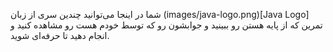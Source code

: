 شما در اینجا می‌توانید چندین سری از زبان (images/java-logo.png)[Java Logo]
 تمرین که از پایه هستن رو ببینید و جوابشون رو که توسط خودم هست رو مشاهده کنید و انجام دهید تا حرفه‌ای شوید.
